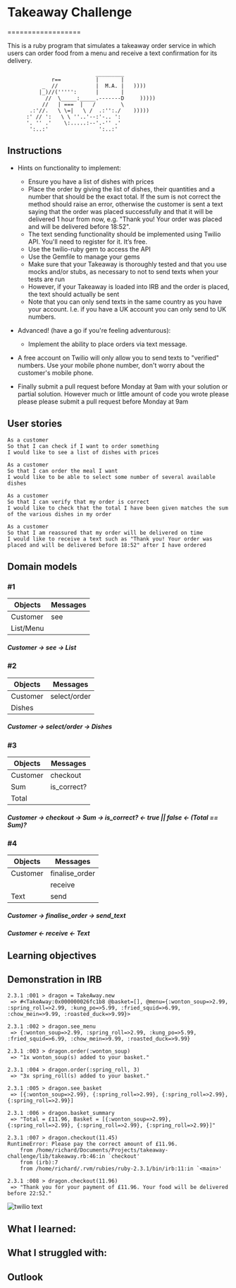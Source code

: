 # **Takeaway Challenge**
==================

This is a ruby program that simulates a takeaway order service in which users can order food from a menu and receive a text confirmation for its delivery.

```
                            _________
              r==           |       |
           _  //            |  M.A. |   ))))
          |_)//(''''':      |       |
            //  \_____:_____.-------D     )))))
           //   | ===  |   /        \
       .:'//.   \ \=|   \ /  .:'':./    )))))
      :' // ':   \ \ ''..'--:'-.. ':
      '. '' .'    \:.....:--'.-'' .'
       ':..:'                ':..:'

 ```

## Instructions

* Hints on functionality to implement:
  * Ensure you have a list of dishes with prices
  * Place the order by giving the list of dishes, their quantities and a number that should be the exact total. If the sum is not correct the method should raise an error, otherwise the customer is sent a text saying that the order was placed successfully and that it will be delivered 1 hour from now, e.g. "Thank you! Your order was placed and will be delivered before 18:52".
  * The text sending functionality should be implemented using Twilio API. You'll need to register for it. It’s free.
  * Use the twilio-ruby gem to access the API
  * Use the Gemfile to manage your gems
  * Make sure that your Takeaway is thoroughly tested and that you use mocks and/or stubs, as necessary to not to send texts when your tests are run
  * However, if your Takeaway is loaded into IRB and the order is placed, the text should actually be sent
  * Note that you can only send texts in the same country as you have your account. I.e. if you have a UK account you can only send to UK numbers.

* Advanced! (have a go if you're feeling adventurous):
  * Implement the ability to place orders via text message.

* A free account on Twilio will only allow you to send texts to "verified" numbers. Use your mobile phone number, don't worry about the customer's mobile phone.
* Finally submit a pull request before Monday at 9am with your solution or partial solution.  However much or little amount of code you wrote please please please submit a pull request before Monday at 9am

## User stories

```
As a customer
So that I can check if I want to order something
I would like to see a list of dishes with prices

As a customer
So that I can order the meal I want
I would like to be able to select some number of several available dishes

As a customer
So that I can verify that my order is correct
I would like to check that the total I have been given matches the sum of the various dishes in my order

As a customer
So that I am reassured that my order will be delivered on time
I would like to receive a text such as "Thank you! Your order was placed and will be delivered before 18:52" after I have ordered
```

## Domain models ##

### #1

| Objects   |  Messages |  
|    ---    |    ---    |
| Customer  |    see    |
| List/Menu |           |

#####  Customer → see → List

### #2

| Objects   |  Messages    |  
|    ---    |    ---       |
| Customer  | select/order |
|   Dishes  |              |

#####   Customer → select/order → Dishes

### #3

| Objects   |  Messages   |  
|    ---    |    ---      |
| Customer  |  checkout   |
|   Sum     | is_correct? |
|  Total    |             |

#####  Customer → checkout → Sum → is_correct? ← true || false ← (Total == Sum)?

### #4

| Objects   |  Messages     |  
|    ---    |    ---        |
| Customer  |finalise_order |
|           |  receive      |
|   Text    |      send     |

#####   Customer → finalise_order → send_text
#####   Customer ← receive ← Text


## Learning objectives ##


## Demonstration in IRB ##

```
2.3.1 :001 > dragon = TakeAway.new
 => #<TakeAway:0x000000026fc1b8 @basket=[], @menu={:wonton_soup=>2.99, :spring_roll=>2.99, :kung_po=>5.99, :fried_squid=>6.99, :chow_mein=>9.99, :roasted_duck=>9.99}>

2.3.1 :002 > dragon.see_menu
 => {:wonton_soup=>2.99, :spring_roll=>2.99, :kung_po=>5.99, :fried_squid=>6.99, :chow_mein=>9.99, :roasted_duck=>9.99}

2.3.1 :003 > dragon.order(:wonton_soup)
 => "1x wonton_soup(s) added to your basket."

2.3.1 :004 > dragon.order(:spring_roll, 3)
 => "3x spring_roll(s) added to your basket."

2.3.1 :005 > dragon.see_basket
 => [{:wonton_soup=>2.99}, {:spring_roll=>2.99}, {:spring_roll=>2.99}, {:spring_roll=>2.99}]

2.3.1 :006 > dragon.basket_summary
 => "Total = £11.96, Basket = [{:wonton_soup=>2.99}, {:spring_roll=>2.99}, {:spring_roll=>2.99}, {:spring_roll=>2.99}]"

2.3.1 :007 > dragon.checkout(11.45)
RuntimeError: Please pay the correct amount of £11.96.
	from /home/richard/Documents/Projects/takeaway-challenge/lib/takeaway.rb:46:in `checkout'
	from (irb):7
	from /home/richard/.rvm/rubies/ruby-2.3.1/bin/irb:11:in `<main>'

2.3.1 :008 > dragon.checkout(11.96)
 => "Thank you for your payment of £11.96. Your food will be delivered before 22:52."

```
![twilio text](https://cloud.githubusercontent.com/assets/18379191/16903101/f5b89ddc-4c6b-11e6-978e-3d19de6058b5.PNG)
## What I learned: ##


## What I struggled with: ##


## Outlook ##
